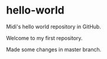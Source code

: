 # hello-world
Midi's hello world repository in GitHub.

Welcome to my first repository.

Made some changes in master branch.
